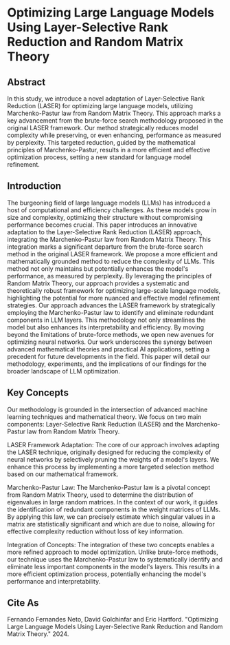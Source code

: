 # Optimizing Large Language Models Using Layer-Selective Rank Reduction and Random Matrix Theory

## Abstract
In this study, we introduce a novel adaptation of Layer-Selective Rank Reduction (LASER) for optimizing large language models, utilizing Marchenko-Pastur law from Random Matrix Theory. This approach marks a key advancement from the brute-force search methodology proposed in the original LASER framework. Our method strategically reduces model complexity while preserving, or even enhancing, performance as measured by perplexity. This targeted reduction, guided by the mathematical principles of Marchenko-Pastur, results in a more efficient and effective optimization process, setting a new standard for language model refinement.

## Introduction
The burgeoning field of large language models (LLMs) has introduced a host of computational and efficiency challenges. As these models grow in size and complexity, optimizing their structure without compromising performance becomes crucial. This paper introduces an innovative adaptation to the Layer-Selective Rank Reduction (LASER) approach, integrating the Marchenko-Pastur law from Random Matrix Theory. This integration marks a significant departure from the brute-force search method in the original LASER framework. We propose a more efficient and mathematically grounded method to reduce the complexity of LLMs. This method not only maintains but potentially enhances the model's performance, as measured by perplexity. By leveraging the principles of Random Matrix Theory, our approach provides a systematic and theoretically robust framework for optimizing large-scale language models, highlighting the potential for more nuanced and effective model refinement strategies.
Our approach advances the LASER framework by strategically employing the Marchenko-Pastur law to identify and eliminate redundant components in LLM layers. This methodology not only streamlines the model but also enhances its interpretability and efficiency. By moving beyond the limitations of brute-force methods, we open new avenues for optimizing neural networks. Our work underscores the synergy between advanced mathematical theories and practical AI applications, setting a precedent for future developments in the field. This paper will detail our methodology, experiments, and the implications of our findings for the broader landscape of LLM optimization.

## Key Concepts
Our methodology is grounded in the intersection of advanced machine learning techniques and mathematical theory. We focus on two main components: Layer-Selective Rank Reduction (LASER) and the Marchenko-Pastur law from Random Matrix Theory.

LASER Framework Adaptation: The core of our approach involves adapting the LASER technique, originally designed for reducing the complexity of neural networks by selectively pruning the weights of a model's layers. We enhance this process by implementing a more targeted selection method based on our mathematical framework.

Marchenko-Pastur Law: The Marchenko-Pastur law is a pivotal concept from Random Matrix Theory, used to determine the distribution of eigenvalues in large random matrices. In the context of our work, it guides the identification of redundant components in the weight matrices of LLMs. By applying this law, we can precisely estimate which singular values in a matrix are statistically significant and which are due to noise, allowing for effective complexity reduction without loss of key information.

Integration of Concepts: The integration of these two concepts enables a more refined approach to model optimization. Unlike brute-force methods, our technique uses the Marchenko-Pastur law to systematically identify and eliminate less important components in the model's layers. This results in a more efficient optimization process, potentially enhancing the model's performance and interpretability.

## Cite As
Fernando Fernandes Neto, David Golchinfar and Eric Hartford. "Optimizing Large Language Models Using Layer-Selective Rank Reduction and Random Matrix Theory." 2024.
